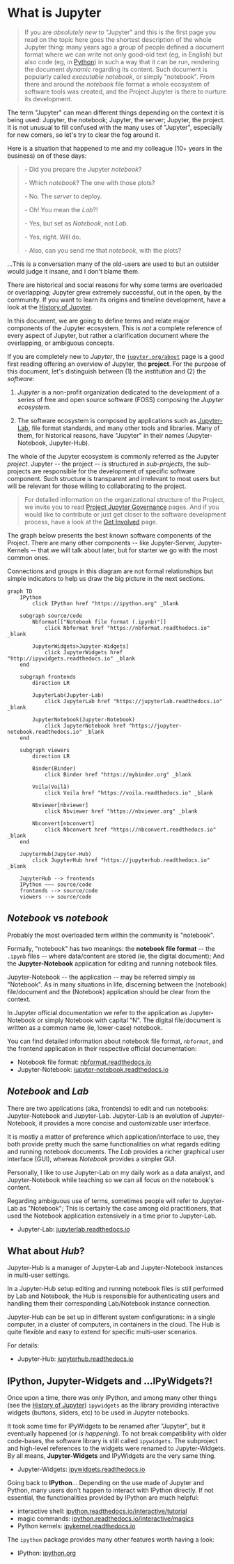 # What is Jupyter

[Get Involved]: https://jupyter.org/community
[History of Jupyter]: ./history_of_jupyter.md
[jupyter.org/about]: https://jupyter.org/about
[Jupyter-Lab]: https://jupyterlab.readthedocs.io
[Project Jupyter Governance]: https://jupyter.org/governance/intro.html
[Python]: https://en.wikipedia.org/wiki/Python_(programming_language)
[subprojects]: https://jupyter.org/governance/list_of_subprojects.html

> If you are *absolutely new* to "Jupyter" and this is the first page you read on
the topic here goes the shortest description of the whole Jupyter thing:
many years ago a group of people defined a document format where we can write 
not only good-old text (eg, in English) but also code (eg, in [Python][]) in
such a way that it can be run, rendering the document *dynamic* regarding its
content. Such document is popularly called *executable notebook*, or simply
"notebook". From there and around the *notebook* file format a whole ecosystem 
of software tools was created, and the Project Jupyter is there to nurture its
development.

The term "Jupyter" can mean different things depending on the context it is being used: Jupyter, the notebook; Jupyter, the server; Jupyter, the project.
It is not unusual to fill confused with the many uses of "Jupyter", especially 
for new comers, so let's try to clear the fog around it.

Here is a situation that happened to me and my colleague (10+ years in the business)
on of these days:

> \- Did you prepare the Jupyter *notebook*?
>
> \- Which *notebook*? The one with those plots?
>
> \- No. The *server* to deploy.
>
> \- Oh! You mean the *Lab*?!
>
> \- Yes, but set as *Notebook*, not *Lab*.
>
> \- Yes, right. Will do.
>
> \- Also, can you send me that *notebook*, with the plots?

...This is a conversation many of the old-users are used to but an outsider would 
judge it insane, and I don't blame them. 

There are historical and social reasons for why some terms are overloaded or 
overlapping; Jupyter grew extremely successful, out in the open, by the community.
If you want to learn its origins and timeline development, have a look at
the [History of Jupyter][].

In this document, we are going to define terms and relate major components of the 
Jupyter ecosystem. This is *not* a complete reference of every aspect of Jupyter,
but rather a clarification document where the overlapping, or ambiguous concepts.

If you are completely new to *Jupyter*, the [`jupyter.org/about`][jupyter.org/about]
page is a good first reading offering an overview of Jupyter, the **project**.
For the purpose of this document, let's distinguish between (1) the *institution* 
and (2) the *software*:

1. *Jupyter* is a non-profit organization dedicated to the development of a series of 
free and open source software (FOSS) composing the *Jupyter ecosystem*.

2. The software ecosystem is composed by applications such as [Jupyter-Lab][],
file format standards, and many other tools and libraries. Many of them, for
historical reasons, have "Jupyter" in their names (Jupyter-Notebook, Jupyter-Hub).

The whole of the Jupyter ecosystem is commonly referred as the Jupyter *project*.
Jupyter -- the project -- is structured in *sub-projects*, the sub-projects 
are responsible for the development of specific software component. Such 
structure is transparent and irrelevant to most users but will be relevant for
those willing to collaborating to the project.

> For detailed information on the organizational structure of the Project, 
> we invite you to read [Project Jupyter Governance][] pages.
> And if you would like to contribute or just get closer to the software development
> process, have a look at the [Get Involved][] page.


The graph below presents the best known software components of the Project.
There are many other components -- like Jupyter-Server, Jupyter-Kernels --
that we will talk about later, but for starter we go with the most common ones.

Connections and groups in this diagram are not formal relationships but
simple indicators to help us draw the big picture in the next sections.

```mermaid
graph TD
    IPython
        click IPython href "https://ipython.org" _blank

    subgraph source/code
        Nbformat[["Notebook file format (.ipynb)"]]
            click Nbformat href "https://nbformat.readthedocs.io" _blank

        JupyterWidgets>Jupyter-Widgets]
            click JupyterWidgets href "http://ipywidgets.readthedocs.io" _blank
    end

    subgraph frontends
        direction LR

        JupyterLab(Jupyter-Lab)
            click JupyterLab href "https://jupyterlab.readthedocs.io" _blank

        JupyterNotebook(Jupyter-Notebook)
            click JupyterNotebook href "https://jupyter-notebook.readthedocs.io" _blank
    end

    subgraph viewers
        direction LR

        Binder(Binder)
            click Binder href "https://mybinder.org" _blank

        Voila(Voilà)
            click Voila href "https://voila.readthedocs.io" _blank

        Nbviewer[nbviewer]
            click Nbviewer href "https://nbviewer.org" _blank

        Nbconvert[nbconvert]
            click Nbconvert href "https://nbconvert.readthedocs.io" _blank
    end

    JupyterHub(Jupyter-Hub)
        click JupyterHub href "https://jupyterhub.readthedocs.io" _blank

    JupyterHub --> frontends
    IPython ~~~ source/code
    frontends --> source/code
    viewers --> source/code
```


## *Notebook* vs *notebook*
[nbformat.readthedocs.io]: https://nbformat.readthedocs.io
[jupyter-notebook.readthedocs.io]: https://jupyter-notebook.readthedocs.io

Probably the most overloaded term within the community is "notebook".

Formally, "notebook" has two meanings: the **notebook file format** -- the `.ipynb` 
files -- where data/content are stored (ie, the digital document); 
And the **Jupyter-Notebook** application for editing and running notebook files.

Jupyter-Notebook -- the application -- may be referred simply as "Notebook".
As in many situations in life, discerning between the (notebook) file/document
and the (Notebook) application should be clear from the context.

In Jupyter official documentation we refer to the application as Jupyter-Notebook 
or simply Notebook with capital "N". 
The digital file/document is written as a common name (ie, lower-case) notebook.

You can find detailed information about notebook file format, `nbformat`, and
the frontend application in their respective official documentation:

- Notebook file format: [nbformat.readthedocs.io][]
- Jupyter-Notebook: [jupyter-notebook.readthedocs.io][]


## *Notebook* and *Lab*
[jupyterlab.readthedocs.io]: https://jupyterlab.readthedocs.io

There are two applications (aka, frontends) to edit and run notebooks:
Jupyter-Notebook and Jupyter-Lab. Jupyter-Lab is an evolution of Jupyter-Notebook, 
it provides a more concise and customizable user interface.

It is mostly a matter of preference which application/interface to use, 
they both provide pretty much the same functionalities on what regards editing 
and running notebook documents.
The *Lab* provides a richer graphical user interface (GUI), whereas *Notebook*
provides a simpler GUI.

Personally, I like to use Jupyter-Lab on my daily work as a data analyst, and 
Jupyter-Notebook while teaching so we can all focus on the notebook's content.

Regarding ambiguous use of terms, sometimes people will refer to Jupyter-Lab 
as "Notebook"; This is certainly the case among old practitioners, that used
the Notebook application extensively in a time prior to Jupyter-Lab.

- Jupyter-Lab: [jupyterlab.readthedocs.io][]


## What about *Hub*?
[jupyterhub.readthedocs.io]: https://jupyterhub.readthedocs.io

Jupyter-Hub is a manager of Jupyter-Lab and Jupyter-Notebook instances in
multi-user settings. 

In a Jupyter-Hub setup editing and running notebook files is
still performed by Lab and Notebook, the Hub is responsible for authenticating
users and handling them their corresponding Lab/Notebook instance connection.

Jupyter-Hub can be set up in different system configurations: in a single computer,
in a cluster of computers, in containers in the cloud.
The Hub is quite flexible and easy to extend for specific multi-user scenarios.

For details:

- Jupyter-Hub: [jupyterhub.readthedocs.io][]


## IPython, Jupyter-Widgets and ...IPyWidgets?!
[ipywidgets.readthedocs.io]: https://ipywidgets.readthedocs.io
[ipython.readthedocs.io/interactive/tutorial]: https://ipython.readthedocs.io/en/stable/interactive/tutorial.html
[ipython.readthedocs.io/interactive/magics]: https://ipython.readthedocs.io/en/stable/interactive/magics.html
[ipykernel.readthedocs.io]: https://ipykernel.readthedocs.io
[ipython.org]: https://ipython.org

Once upon a time, there was only IPython, and among many other things
(see the [History of Jupyter][]) `ipywidgets` as the library providing 
interactive widgets (buttons, sliders, etc) to be used in Jupyter notebooks.

It took some time for IPyWidgets to be renamed after "Jupyter", but it eventually
happened (or *is happening*).
To not break compatibility with older code-bases, the  software library is
still called `ipywidgets`.
The subproject and high-level references to the widgets were renamed to
Jupyter-Widgets.
By all means, **Jupyter-Widgets** and IPyWidgets are the very same thing.

- Jupyter-Widgets: [ipywidgets.readthedocs.io][]

Going back to **IPython**... Depending on the use made of Jupyter and Python,
many users don't happen to interact with IPython directly.
If not essential, the functionalities provided by IPython are much helpful:

- interactive shell: [ipython.readthedocs.io/interactive/tutorial][]
- magic commands: [ipython.readthedocs.io/interactive/magics][]
- Python kernels: [ipykernel.readthedocs.io][]

The `ipython` package provides many other features worth having a look:

- IPython: [ipython.org][]